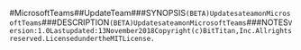#MicrosoftTeams##UpdateTeam###SYNOPSIS```(BETA)UpdatesateamonMicrosoftTeams```###DESCRIPTION```(BETA)UpdatesateamonMicrosoftTeams```###NOTES```Version:1.0Lastupdated:13November2018Copyright(c)BitTitan,Inc.Allrightsreserved.LicensedundertheMITLicense.```
